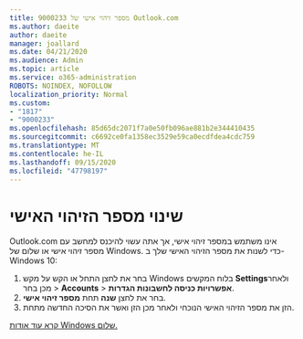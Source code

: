 ```yaml
---
title: מספר זיהוי אישי של 9000233 Outlook.com
ms.author: daeite
author: daeite
manager: joallard
ms.date: 04/21/2020
ms.audience: Admin
ms.topic: article
ms.service: o365-administration
ROBOTS: NOINDEX, NOFOLLOW
localization_priority: Normal
ms.custom:
- "1817"
- "9000233"
ms.openlocfilehash: 85d65dc2071f7a0e50fb096ae881b2e344410435
ms.sourcegitcommit: c6692ce0fa1358ec3529e59ca0ecdfdea4cdc759
ms.translationtype: MT
ms.contentlocale: he-IL
ms.lasthandoff: 09/15/2020
ms.locfileid: "47798197"
---
```

# <a name="change-your-pin"></a>שינוי מספר הזיהוי האישי

Outlook.com אינו משתמש במספר זיהוי אישי, אך אתה עשוי להיכנס למחשב עם מספר זיהוי אישי או שלום של Windows. כדי לשנות את מספר הזיהוי האישי שלך ב-Windows 10:

1. בחר את לחצן התחל או הקש על מקש Windows בלוח המקשים **Settings**ולאחר מכן בחר  >  **Accounts**  >  **אפשרויות כניסה לחשבונות הגדרות**.
2. בחר את לחצן **שנה** תחת **מספר זיהוי אישי**.
3. הזן את מספר הזיהוי האישי הנוכחי ולאחר מכן הזן ואשר את הסיכה החדשה מתחת.

[קרא עוד אודות Windows שלום.](https://support.microsoft.com/help/17215/)